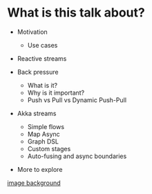 # What is this talk about?

- Motivation
  - Use cases

- Reactive streams

- Back pressure
  - What is it?
  - Why is it important?
  - Push vs Pull vs Dynamic Push-Pull

- Akka streams
  - Simple flows
  - Map Async
  - Graph DSL
  - Custom stages
  - Auto-fusing and async boundaries

- More to explore

[image background](https://www.flickr.com/photos/mustangjoe/8571167925/in/photolist-e4ptBk-9ZhuaA-nZCtY8-r7S69s-9Zan5L-p5rLAm-i6Njfc-rdYEjt-rmNzSq-qt1373-cDsUFo-9eGra2-Ea8WNS-ovhCJQ-q4Fn5n-r4Qa3b-qK3anz-oP59ML-qiuvkT-nCtCsJ-p3FyXU-fDi9Te-fmwTKK-iyXXMh-9Zag3L-4LyNoh-rQWQnd-r78tup-paLgZM-mFMJTz-EYBiAe-9ZavJx-rE7dwQ-omeUS1-i9KWi5-nrWPzD-o9H3Mr-F6jPjU-BwityZ-hVSLE8-hWq11A-qCFLq7-qSzMWu-oV92NK-nrxgX6-EF3ngC-jMVMjH-qYfihw-9Z7rCz-cGto7Q)
